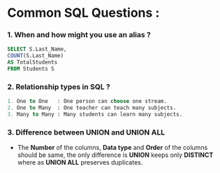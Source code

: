 # Common SQL Questions :

### 1. When and how might you use an **alias** ?
```sql
SELECT S.Last_Name, 
COUNT(S.Last_Name) 
AS TotalStudents
FROM Students S
```

### 2. **Relationship** types in SQL ?
```sql
1. One to One   : One person can choose one stream. 
2. One to Many  : One teacher can teach many subjects.
3. Many to Many : Many students can learn many subjects.
```

### 3. Difference between **UNION** and **UNION ALL**
- The **Number** of the columns, **Data type** and **Order** of the columns should be same, the only difference is **UNION** keeps only **DISTINCT** where as **UNION ALL** preserves duplicates.

